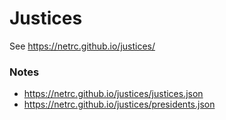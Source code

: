 # Justices

See https://netrc.github.io/justices/

### Notes

* https://netrc.github.io/justices/justices.json
* https://netrc.github.io/justices/presidents.json
